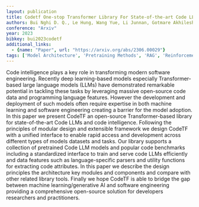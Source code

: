 ```yaml
---
layout: publication
title: Codetf One-stop Transformer Library For State-of-the-art Code LLM
authors: Bui Nghi D. Q., Le Hung, Wang Yue, Li Junnan, Gotmare Akhilesh Deepak, Hoi Steven C. H.
conference: "Arxiv"
year: 2023
bibkey: bui2023codetf
additional_links:
  - {name: "Paper", url: "https://arxiv.org/abs/2306.00029"}
tags: ['Model Architecture', 'Pretraining Methods', 'RAG', 'Reinforcement Learning', 'Tools', 'Transformer']
---
```

Code intelligence plays a key role in transforming modern software engineering. Recently deep learning-based models especially Transformer-based large language models (LLMs) have demonstrated remarkable potential in tackling these tasks by leveraging massive open-source code data and programming language features. However the development and deployment of such models often require expertise in both machine learning and software engineering creating a barrier for the model adoption. In this paper we present CodeTF an open-source Transformer-based library for state-of-the-art Code LLMs and code intelligence. Following the principles of modular design and extensible framework we design CodeTF with a unified interface to enable rapid access and development across different types of models datasets and tasks. Our library supports a collection of pretrained Code LLM models and popular code benchmarks including a standardized interface to train and serve code LLMs efficiently and data features such as language-specific parsers and utility functions for extracting code attributes. In this paper we describe the design principles the architecture key modules and components and compare with other related library tools. Finally we hope CodeTF is able to bridge the gap between machine learning/generative AI and software engineering providing a comprehensive open-source solution for developers researchers and practitioners.
